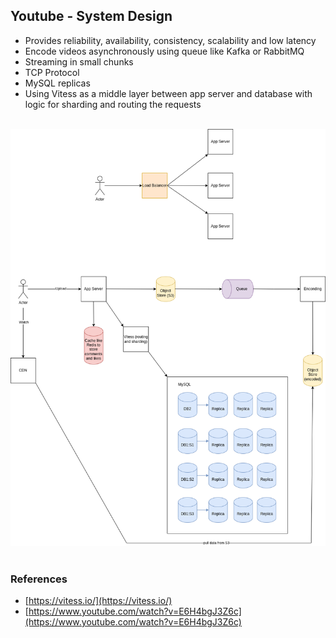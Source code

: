 ## Youtube - System Design

- Provides reliability, availability, consistency, scalability and low latency
- Encode videos asynchronously using queue like Kafka or RabbitMQ
- Streaming in small chunks
- TCP Protocol
- MySQL replicas
- Using Vitess as a middle layer between app server and database with logic for sharding and routing the requests

<br />
<img src="system-design.png">
<br />
<br />

### References
- [https://vitess.io/](https://vitess.io/)
- [https://www.youtube.com/watch?v=E6H4bgJ3Z6c](https://www.youtube.com/watch?v=E6H4bgJ3Z6c)
